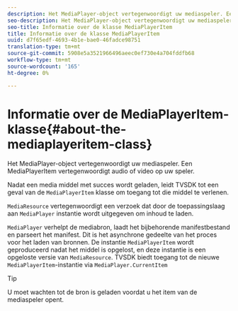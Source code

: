 ```yaml
---
description: Het MediaPlayer-object vertegenwoordigt uw mediaspeler. Een MediaPlayerItem vertegenwoordigt audio of video op uw speler.
seo-description: Het MediaPlayer-object vertegenwoordigt uw mediaspeler. Een MediaPlayerItem vertegenwoordigt audio of video op uw speler.
seo-title: Informatie over de klasse MediaPlayerItem
title: Informatie over de klasse MediaPlayerItem
uuid: d7f65edf-4693-4b1e-bae0-46fadce98751
translation-type: tm+mt
source-git-commit: 5908e5a3521966496aeec0ef730e4a704fddfb68
workflow-type: tm+mt
source-wordcount: '165'
ht-degree: 0%

---
```



# Informatie over de MediaPlayerItem-klasse{#about-the-mediaplayeritem-class}

Het MediaPlayer-object vertegenwoordigt uw mediaspeler. Een MediaPlayerItem vertegenwoordigt audio of video op uw speler.

Nadat een media middel met succes wordt geladen, leidt TVSDK tot een geval van de `MediaPlayerItem` klasse om toegang tot die middel te verlenen.

`MediaResource` vertegenwoordigt een verzoek dat door de toepassingslaag aan `MediaPlayer` instantie wordt uitgegeven om inhoud te laden.

`MediaPlayer` verhelpt de mediabron, laadt het bijbehorende manifestbestand en parseert het manifest. Dit is het asynchrone gedeelte van het proces voor het laden van bronnen. De instantie `MediaPlayerItem` wordt geproduceerd nadat het middel is opgelost, en deze instantie is een opgeloste versie van `MediaResource`. TVSDK biedt toegang tot de nieuwe `MediaPlayerItem`-instantie via `MediaPlayer.CurrentItem`

>[!TIP]
>
>U moet wachten tot de bron is geladen voordat u het item van de mediaspeler opent.


